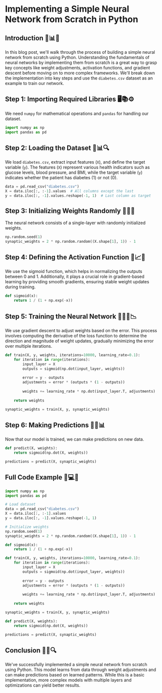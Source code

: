# Implementing a Simple Neural Network from Scratch in Python

## Introduction 🎯📊🧠

In this blog post, we'll walk through the process of building a simple neural network from scratch using Python. Understanding the fundamentals of neural networks by implementing them from scratch is a great way to grasp key concepts like weight adjustments, activation functions, and gradient descent before moving on to more complex frameworks. We'll break down the implementation into key steps and use the `diabetes.csv` dataset as an example to train our network.

## Step 1: Importing Required Libraries 🖥️📚⚙️

We need `numpy` for mathematical operations and `pandas` for handling our dataset.

```python
import numpy as np
import pandas as pd
```

## Step 2: Loading the Dataset 📂📊🔍

We load `diabetes.csv`, extract input features (`X`), and define the target variable (`y`). The features (`X`) represent various health indicators such as glucose levels, blood pressure, and BMI, while the target variable (`y`) indicates whether the patient has diabetes (1) or not (0).

```python
data = pd.read_csv("diabetes.csv")
X = data.iloc[:, :-1].values  # All columns except the last
y = data.iloc[:, -1].values.reshape(-1, 1)  # Last column as target
```

## Step 3: Initializing Weights Randomly 🎲🧪🔢

The neural network consists of a single-layer with randomly initialized weights.

```python
np.random.seed(1)
synaptic_weights = 2 * np.random.random((X.shape[1], 1)) - 1
```

## Step 4: Defining the Activation Function 🔄📈✅

We use the sigmoid function, which helps in normalizing the outputs between 0 and 1. Additionally, it plays a crucial role in gradient-based learning by providing smooth gradients, ensuring stable weight updates during training.

```python
def sigmoid(x):
    return 1 / (1 + np.exp(-x))
```

## Step 5: Training the Neural Network 🏋️‍♂️🔬📉

We use gradient descent to adjust weights based on the error. This process involves computing the derivative of the loss function to determine the direction and magnitude of weight updates, gradually minimizing the error over multiple iterations.

```python
def train(X, y, weights, iterations=10000, learning_rate=0.1):
    for iteration in range(iterations):
        input_layer = X
        outputs = sigmoid(np.dot(input_layer, weights))
        
        error = y - outputs
        adjustments = error * (outputs * (1 - outputs))
        
        weights += learning_rate * np.dot(input_layer.T, adjustments)
    
    return weights

synaptic_weights = train(X, y, synaptic_weights)
```

## Step 6: Making Predictions 🔮🤖📊

Now that our model is trained, we can make predictions on new data.

```python
def predict(X, weights):
    return sigmoid(np.dot(X, weights))

predictions = predict(X, synaptic_weights)
```

## Full Code Example 📝💻🚀

```python
import numpy as np
import pandas as pd

# Load dataset
data = pd.read_csv("diabetes.csv")
X = data.iloc[:, :-1].values
y = data.iloc[:, -1].values.reshape(-1, 1)

# Initialize weights
np.random.seed(1)
synaptic_weights = 2 * np.random.random((X.shape[1], 1)) - 1

def sigmoid(x):
    return 1 / (1 + np.exp(-x))

def train(X, y, weights, iterations=10000, learning_rate=0.1):
    for iteration in range(iterations):
        input_layer = X
        outputs = sigmoid(np.dot(input_layer, weights))
        
        error = y - outputs
        adjustments = error * (outputs * (1 - outputs))
        
        weights += learning_rate * np.dot(input_layer.T, adjustments)
    
    return weights

synaptic_weights = train(X, y, synaptic_weights)

def predict(X, weights):
    return sigmoid(np.dot(X, weights))

predictions = predict(X, synaptic_weights)
```

## Conclusion 🎉📢🔍

We've successfully implemented a simple neural network from scratch using Python. This model learns from data through weight adjustments and can make predictions based on learned patterns. While this is a basic implementation, more complex models with multiple layers and optimizations can yield better results.

